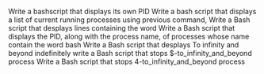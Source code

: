 Write a bashscript that displays its own PID
Write a bash script that displays a list of current running processes
using previous command, Write a Bash script that desplays lines containing the word
Write a Bash script that displays the PID, along with the process name, of processes whose name contain the word bash
Write a Bash script that desplays To infinity and beyond indefinitely
write a Bash script that stops $-to_infinity_and_beyond process
Write a Bash script that stops 4-to_infinity_and_beyond process
